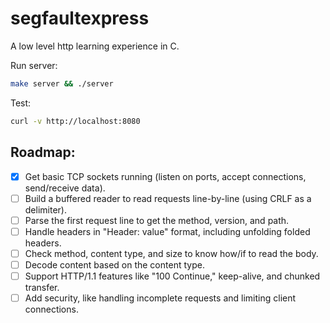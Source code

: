 # segfaultexpress

A low level http learning experience in C.

Run server:

```sh
make server && ./server
```

Test:

```sh
curl -v http://localhost:8080
```

## Roadmap:

- [x] Get basic TCP sockets running (listen on ports, accept connections, send/receive data).
- [ ] Build a buffered reader to read requests line-by-line (using CRLF as a delimiter).
- [ ] Parse the first request line to get the method, version, and path.
- [ ] Handle headers in "Header: value" format, including unfolding folded headers.
- [ ] Check method, content type, and size to know how/if to read the body.
- [ ] Decode content based on the content type.
- [ ] Support HTTP/1.1 features like "100 Continue," keep-alive, and chunked transfer.
- [ ] Add security, like handling incomplete requests and limiting client connections.
